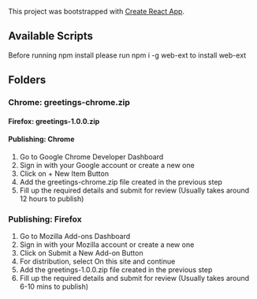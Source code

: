 This project was bootstrapped with [Create React App](https://github.com/facebook/create-react-app).

## Available Scripts

Before running npm install please run npm i -g web-ext to install web-ext

## Folders

### Chrome: greetings-chrome.zip

#### Firefox: greetings-1.0.0.zip

#### Publishing: Chrome

1. Go to Google Chrome Developer Dashboard
2. Sign in with your Google account or create a new one
3. Click on + New Item Button
4. Add the greetings-chrome.zip file created in the previous step
5. Fill up the required details and submit for review
   (Usually takes around 12 hours to publish)

### Publishing: Firefox

1. Go to Mozilla Add-ons Dashboard
2. Sign in with your Mozilla account or create a new one
3. Click on Submit a New Add-on Button
4. For distribution, select On this site and continue
5. Add the greetings-1.0.0.zip file created in the previous step
6. Fill up the required details and submit for review
   (Usually takes around 6-10 mins to publish)
